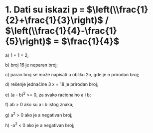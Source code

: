 # 1. Dati su iskazi p $\equiv$ $\left(\\frac{1}{2}+\frac{1}{3}\right)$ / $\left(\\frac{1}{4}-\frac{1}{5}\right)$ = $\frac{1}{4}$

a) 1 + 1 = 2;

b) broj 16 je neparan broj;

c) paran broj se može napisati u obliku 2n, gde je n prirodan broj;

d) rešenje jednačine 3 x = 18 je prirodan broj;

e) (a - b)<sup>2</sup> >= 0, za svako racionalno a i b;

f) ab > 0 ako su a i b istog znaka;

g) a<sup>2</sup> > 0 ako je a negativan broj;

h) -a<sup>2</sup> < 0 ako je a negativan broj;